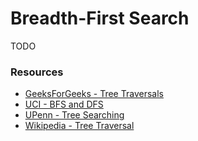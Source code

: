 Breadth-First Search
====================

TODO

### Resources
- [GeeksForGeeks - Tree Traversals](http://www.geeksforgeeks.org/618/)
- [UCI - BFS and DFS](https://www.ics.uci.edu/~eppstein/161/960215.html)
- [UPenn - Tree Searching](https://www.cis.upenn.edu/~matuszek/cit594-2012/Lectures/31-tree-searching.ppt)
- [Wikipedia - Tree Traversal](https://en.wikipedia.org/wiki/Tree_traversal#Depth-first_search)
